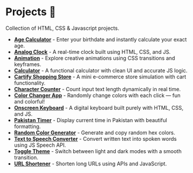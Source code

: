 # Projects 🚀  
Collection of HTML, CSS & Javascript projects.

- **[Age Calculator](https://age-checker-tool.netlify.app/)** - Enter your birthdate and instantly calculate your exact age.  
- **[Analog Clock](https://clock-charm.vercel.app/)** - A real-time clock built using HTML, CSS, and JS.  
- **[Animation](https://creative-animation.vercel.app/)** - Explore creative animations using CSS transitions and keyframes.  
- **[Calculator](https://easy-calc.vercel.app/)** - A functional calculator with clean UI and accurate JS logic.  
- **[Cartify Shopping Store](https://cartifymart.netlify.app/)** - A mini e-commerce store simulation with cart functionality.  
- **[Character Counter](https://charcountingtool.vercel.app/)** - Count input text length dynamically in real time.  
- **[Color Changer App](https://colorflex.vercel.app/)** - Randomly change colors with each click — fun and colorful!  
- **[Onscreen Keyboard](https://online-keyboard.vercel.app/)** - A digital keyboard built purely with HTML, CSS, and JS.  
- **[Pakistan Timer](https://pakistantimer.vercel.app/)** - Display current time in Pakistan with beautiful formatting.  
- **[Random Color Generator](https://color-generator-tool.netlify.app/)** - Generate and copy random hex colors.  
- **[Text to Speech Converter](https://speechify-tool.vercel.app/)** - Convert written text into spoken words using JS Speech API.  
- **[Toggle Theme](https://theme-switcher-hub.vercel.app/)** - Switch between light and dark modes with a smooth transition.  
- **[URL Shortener](https://tiny-linker.vercel.app/)** - Shorten long URLs using APIs and JavaScript.  
